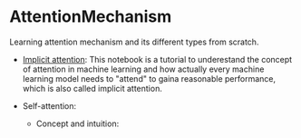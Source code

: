 # AttentionMechanism
Learning attention mechanism and its different types from scratch.

* [Implicit attention](https://github.com/bezhvin/AttentionMechanism/blob/main/ImplicitAttention.ipynb): This notebook is a tutorial to underestand the concept of attention in machine learning and how actually every machine learning model needs to "attend" to gaina reasonable performance, which is also called implicit attention.

* Self-attention:
  *  Concept and intuition:


